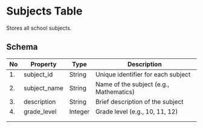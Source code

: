 # Subjects Table

Stores all school subjects.



## Schema

| No   | Property     | Type    | Description                             |
| ---- | ------------ | ------- | --------------------------------------- |
| 1.   | subject_id   | String  | Unique identifier for each subject      |
| 2.   | subject_name | String  | Name of the subject (e.g., Mathematics) |
| 3.   | description  | String  | Brief description of the subject        |
| 4.   | grade_level  | Integer | Grade level (e.g., 10, 11, 12)          |
|      |              |         |                                         |
|      |              |         |                                         |

